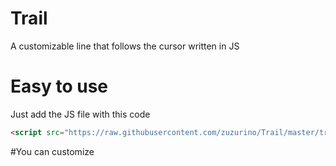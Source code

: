 # Trail
A customizable line that follows the cursor written in JS

# Easy to use
Just add the JS file with this code 
```HTML
<script src="https://raw.githubusercontent.com/zuzurino/Trail/master/trail.js"></script>
```
#You can customize

